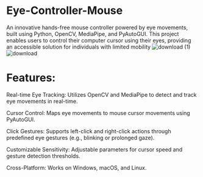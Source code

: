 # Eye-Controller-Mouse
An innovative hands-free mouse controller powered by eye movements, built using Python, OpenCV, MediaPipe, and PyAutoGUI. This project enables users to control their computer cursor using their eyes, providing an accessible solution for individuals with limited mobility
![download (1)](https://github.com/user-attachments/assets/f837b5d9-2483-48dc-af14-7f421a4918a8)                                                           ![download](https://github.com/user-attachments/assets/d93bd69b-209c-4682-99f5-157db204a5bb)


# Features:

   Real-time Eye Tracking: Utilizes OpenCV and MediaPipe to detect and track eye movements in real-time.

   Cursor Control: Maps eye movements to mouse cursor movements using PyAutoGUI.
 
   Click Gestures: Supports left-click and right-click actions through predefined eye gestures (e.g., blinking or prolonged gaze).

   Customizable Sensitivity: Adjustable parameters for cursor speed and gesture detection thresholds.

   Cross-Platform: Works on Windows, macOS, and Linux.

